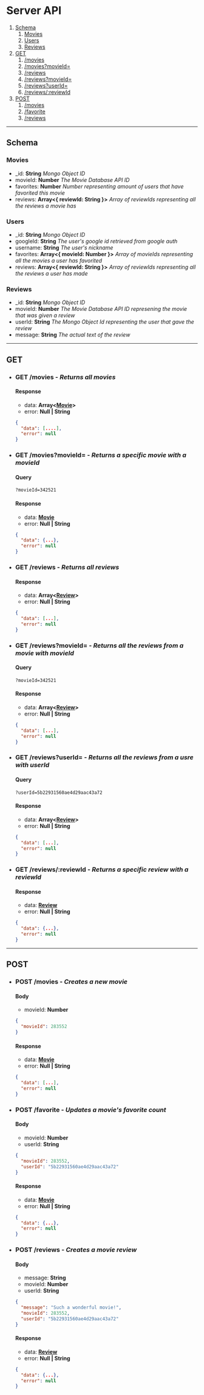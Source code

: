# Server API

1. [Schema](#schema)
    1. [Movies](#movies)
    1. [Users](#users)
    1. [Reviews](#reviews)
1. [GET](#get)
    1. [/movies](#get-/movies)
    1. [/movies?movieId=](#get-/movies?movieId=)
    1. [/reviews](#get-/reviews)
    1. [/reviews?movieId=](#get-/reviews?movieId=)
    1. [/reviews?userId=](#get-/reviews?userId=)
    1. [/reviews/:reviewId](#get-/reviews/:reviewId)
1. [POST](#post)
    1. [/movies](#post-/movies)
    1. [/favorite](#post-/favorite)
    1. [/reviews](#post-/reviews)

---
## Schema

### Movies
  - _id: __String__ _Mongo Object ID_
  - movieId: __Number__ _The Movie Database API ID_
  - favorites: __Number__ _Number representing amount of users that have favorited this movie_
  - reviews: __Array\<{ reviewId: String }\>__ _Array of reviewIds representing all the reviews a movie has_
### Users
  - _id: __String__ _Mongo Object ID_
  - googleId: __String__ _The user's google id retrieved from google auth_
  - username: __String__ _The user's nickname_
  - favorites: __Array\<{ movieId: Number }\>__ _Array of movieIds representing all the movies a user has favorited_
  - reviews: __Array\<{ reviewId: String }\>__ _Array of reviewIds representing all the reviews a user has made_
### Reviews
  - _id: __String__ _Mongo Object ID_
  - movieId: __Number__ _The Movie Database API ID represening the movie that was given a review_
  - userId: __String__ _The Mongo Object Id representing the user that gave the review_
  - message: __String__ _The actual text of the review_

---
## GET

* ### GET /movies - _Returns all movies_
  #### Response
  - data: __Array\<[Movie](#movies)\>__
  - error: __Null | String__
  ```json
  {
    "data": [....],
    "error": null
  }
  ```

* ### GET /movies?movieId= - _Returns a specific movie with a movieId_
  #### Query
  ```
  ?movieId=342521
  ```
  #### Response
  - data: __[Movie](#movies)__
  - error: __Null | String__
  ```json
  {
    "data": {...},
    "error": null
  }
  ```

* ### GET /reviews - _Returns all reviews_
  #### Response
  - data: __Array\<[Review](#reviews)\>__
  - error: __Null | String__
  ```json
  {
    "data": [...],
    "error": null
  }
  ```

* ### GET /reviews?movieId= - _Returns all the reviews from a movie with movieId_
  #### Query
  ```
  ?movieId=342521
  ```
  #### Response
  - data: __Array\<[Review](#reviews)\>__
  - error: __Null | String__
  ```json
  {
    "data": [...],
    "error": null
  }
  ```

* ### GET /reviews?userId= - _Returns all the reviews from a usre with userId_
  #### Query
  ```
  ?userId=5b22931560ae4d29aac43a72
  ```
  #### Response
  - data: __Array\<[Review](#reviews)\>__
  - error: __Null | String__
  ```json
  {
    "data": [...],
    "error": null
  }
  ```

* ### GET /reviews/:reviewId - _Returns a specific review with a reviewId_
  #### Response
  - data: __[Review](#reviews)__
  - error: __Null | String__
  ```json
  {
    "data": {...},
    "error": null
  }
  ```

---
## POST

* ### POST /movies - _Creates a new movie_
  #### Body
  - movieId: __Number__
  ```json
  {
    "movieId": 283552
  }
  ```
  #### Response
  - data: __[Movie](#movies)__
  - error: __Null | String__
  ```json
  {
    "data": [...],
    "error": null
  }
  ```

* ### POST /favorite - _Updates a movie's favorite count_
  #### Body
  - movieId: __Number__
  - userId: __String__
  ```json
  {
    "movieId": 283552,
    "userId": "5b22931560ae4d29aac43a72"
  }
  ```
  #### Response
  - data: __[Movie](#movies)__
  - error: __Null | String__
  ```json
  {
    "data": {...},
    "error": null
  }
  ```

* ### POST /reviews - _Creates a movie review_
  #### Body
  - message: __String__
  - movieId: __Number__
  - userId: __String__
  ```json
  {
    "message": "Such a wonderful movie!",
    "movieId": 283552,
    "userId": "5b22931560ae4d29aac43a72"
  }
  ```
  #### Response
  - data: __[Review](#reviews)__
  - error: __Null | String__
  ```json
  {
    "data": {...},
    "error": null
  }
  ```

